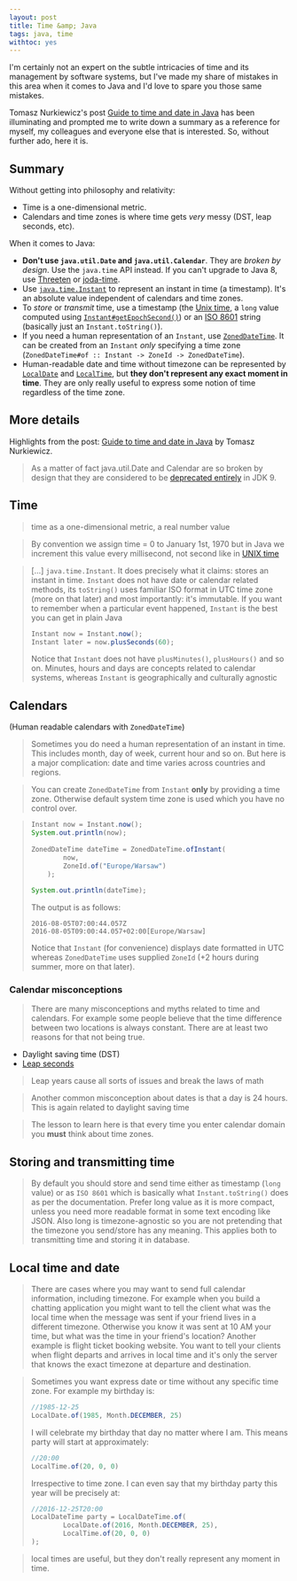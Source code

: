 ```yaml
---
layout: post
title: Time &amp; Java
tags: java, time
withtoc: yes
---
```


I'm certainly not an expert on the subtle intricacies of time and its management by software systems, but I've made my share of mistakes in this area when it comes to Java and I'd love to spare you those same mistakes.

Tomasz Nurkiewicz's post [Guide to time and date in Java](https://www.nurkiewicz.com/2016/08/guide-to-time-and-date-in-java.html) has been illuminating and prompted me to write down a summary as a reference for myself, my colleagues and everyone else that is interested. So, without further ado, here it is. 

## Summary

Without getting into philosophy and relativity:

* Time is a one-dimensional metric.
* Calendars and time zones is where time gets *very* messy (DST, leap seconds, etc).

When it comes to Java:

* **Don't use `java.util.Date` and `java.util.Calendar`**. They are *broken by design*. Use the `java.time` API instead. If you can't upgrade to Java 8, use [Threeten](https://www.threeten.org/) or [joda-time](https://www.joda.org/joda-time/).
* Use [`java.time.Instant`](https://docs.oracle.com/javase/8/docs/api/java/time/Instant.html) to represent an instant in time (a timestamp). It's an absolute value independent of calendars and time zones.
* To *store* or *transmit* time, use a timestamp (the [Unix time](https://en.wikipedia.org/wiki/Unix_time), a `long` value computed using [`Instant#getEpochSecond()`](https://docs.oracle.com/javase/8/docs/api/java/time/Instant.html#getEpochSecond--)) or an [ISO 8601](https://en.wikipedia.org/wiki/ISO_8601) string (basically just an `Instant.toString()`).
* If you need a human representation of an `Instant`, use [`ZonedDateTime`](https://docs.oracle.com/javase/8/docs/api/java/time/ZonedDateTime.html). It can be created from an `Instant` *only* specifying a time zone (`ZonedDateTime#of :: Instant -> ZoneId -> ZonedDateTime`).
* Human-readable date and time without timezone can be represented by [`LocalDate`](https://docs.oracle.com/javase/8/docs/api/java/time/LocalDate.html) and [`LocalTime`](https://docs.oracle.com/javase/8/docs/api/java/time/LocalTime.html), but **they don't represent any exact moment in time**. They are only really useful to express some notion of time regardless of the time zone.

## More details

Highlights from the post: [Guide to time and date in Java](https://www.nurkiewicz.com/2016/08/guide-to-time-and-date-in-java.html) by Tomasz Nurkiewicz.

> As a matter of fact java.util.Date and Calendar are so broken by design that they are considered to be [deprecated entirely](https://bugs.openjdk.java.net/browse/JDK-8065614) in JDK 9.

## Time

> time as a one-dimensional metric, a real number value

> By convention we assign time = 0 to January 1st, 1970 but in Java we increment this value every millisecond, not second like in [UNIX time](https://en.wikipedia.org/wiki/Unix_time)

> [...] `java.time.Instant`. It does precisely what it claims: stores an instant in time. `Instant` does not have date or calendar related methods, its `toString()` uses familiar ISO format in UTC time zone (more on that later) and most importantly: it's immutable. If you want to remember when a particular event happened, `Instant` is the best you can get in plain Java
>
> ```java
> Instant now = Instant.now();
> Instant later = now.plusSeconds(60);
> ```
>
> Notice that `Instant` does not have `plusMinutes()`, `plusHours()` and so on. Minutes, hours and days are concepts related to calendar systems, whereas `Instant` is geographically and culturally agnostic

## Calendars 
(Human readable calendars with `ZonedDateTime`)

> Sometimes you do need a human representation of an instant in time. This includes month, day of week, current hour and so on. But here is a major complication: date and time varies across countries and regions.

> You can create `ZonedDateTime` from `Instant` **only** by providing a time zone. Otherwise default system time zone is used which you have no control over.

> ```java
> Instant now = Instant.now();
> System.out.println(now);
>  
> ZonedDateTime dateTime = ZonedDateTime.ofInstant(
>         now,
>         ZoneId.of("Europe/Warsaw")
>     );
>  
> System.out.println(dateTime);
> ```
>
> The output is as follows:
> 
> ```
> 2016-08-05T07:00:44.057Z
> 2016-08-05T09:00:44.057+02:00[Europe/Warsaw]
> ```
>
> Notice that `Instant` (for convenience) displays date formatted in UTC whereas `ZonedDateTime` uses supplied `ZoneId` (+2 hours during summer, more on that later).

### Calendar misconceptions

> There are many misconceptions and myths related to time and calendars. For example some people believe that the time difference between two locations is always constant. There are at least two reasons for that not being true.

* Daylight saving time (DST)
* [Leap seconds](https://en.wikipedia.org/wiki/Leap_second)

> Leap years cause all sorts of issues and break the laws of math

> Another common misconception about dates is that a day is 24 hours. This is again related to daylight saving time

> The lesson to learn here is that every time you enter calendar domain you **must** think about time zones.

## Storing and transmitting time

> By default you should store and send time either as timestamp (`long` value) or as `ISO 8601` which is basically what `Instant.toString()` does as per the documentation. Prefer long value as it is more compact, unless you need more readable format in some text encoding like JSON. Also long is timezone-agnostic so you are not pretending that the timezone you send/store has any meaning. This applies both to transmitting time and storing it in database.


## Local time and date

> There are cases where you may want to send full calendar information, including timezone. For example when you build a chatting application you might want to tell the client what was the local time when the message was sent if your friend lives in a different timezone. Otherwise you know it was sent at 10 AM your time, but what was the time in your friend's location? Another example is flight ticket booking website. You want to tell your clients when flight departs and arrives in local time and it's only the server that knows the exact timezone at departure and destination.

> Sometimes you want express date or time without any specific time zone. For example my birthday is:
> 
> ```java
> //1985-12-25
> LocalDate.of(1985, Month.DECEMBER, 25)
> ```
> 
> I will celebrate my birthday that day no matter where I am. This means party will start at approximately:
> 
> ```java
> //20:00
> LocalTime.of(20, 0, 0)
> ```
> 
> Irrespective to time zone. I can even say that my birthday party this year will be precisely at:
> 
> ```java
> //2016-12-25T20:00
> LocalDateTime party = LocalDateTime.of(
>         LocalDate.of(2016, Month.DECEMBER, 25),
>         LocalTime.of(20, 0, 0)
> );
> ```

> local times are useful, but they don't really represent any moment in time.
